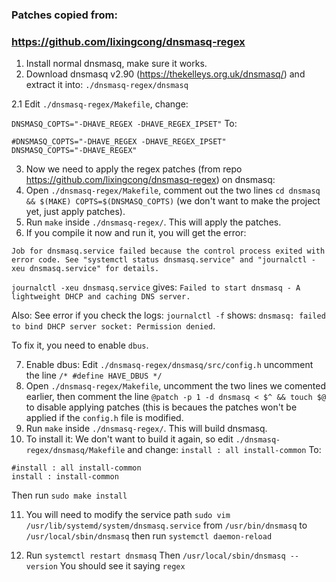 ### Patches copied from:
### https://github.com/lixingcong/dnsmasq-regex

1. Install normal dnsmasq, make sure it works.
2. Download dnsmasq v2.90 (https://thekelleys.org.uk/dnsmasq/) and extract it into: `./dnsmasq-regex/dnsmasq`

2.1 Edit `./dnsmasq-regex/Makefile`, change:

`DNSMASQ_COPTS="-DHAVE_REGEX -DHAVE_REGEX_IPSET"`
To:
```
#DNSMASQ_COPTS="-DHAVE_REGEX -DHAVE_REGEX_IPSET"
DNSMASQ_COPTS="-DHAVE_REGEX"
```

3. Now we need to apply the regex patches (from repo https://github.com/lixingcong/dnsmasq-regex) on dnsmasq:
4. Open `./dnsmasq-regex/Makefile`, comment out the two lines `cd dnsmasq && $(MAKE) COPTS=$(DNSMASQ_COPTS)` (we don't want to make the project yet, just apply patches).
5. Run `make` inside `./dnsmasq-regex/`. This will apply the patches.
6. If you compile it now and run it, you will get the error:

`Job for dnsmasq.service failed because the control process exited with error code.
See "systemctl status dnsmasq.service" and "journalctl -xeu dnsmasq.service" for details.`

`journalctl -xeu dnsmasq.service` gives:
`Failed to start dnsmasq - A lightweight DHCP and caching DNS server.`

Also: See error if you check the logs: `journalctl -f` shows:
`dnsmasq: failed to bind DHCP server socket: Permission denied`.

To fix it, you need to enable `dbus`.

7. Enable dbus: Edit `./dnsmasq-regex/dnsmasq/src/config.h` uncomment the line `/* #define HAVE_DBUS */`
8. Open `./dnsmasq-regex/Makefile`, uncomment the two lines we comented earlier, then comment the line `@patch -p 1 -d dnsmasq < $^ && touch $@` to disable applying patches (this is becaues the patches won't be applied if the `config.h` file is modified.
9. Run `make` inside `./dnsmasq-regex/`. This will build dnsmasq.
10. To install it: We don't want to build it again, so edit `./dnsmasq-regex/dnsmasq/Makefile` and change:
`install : all install-common`
To:
```
#install : all install-common
install : install-common
```
Then run `sudo make install`

11. You will need to modify the service path `sudo vim /usr/lib/systemd/system/dnsmasq.service` from `/usr/bin/dnsmasq` to `/usr/local/sbin/dnsmasq` then run `systemctl daemon-reload`

12. Run `systemctl restart dnsmasq` Then `/usr/local/sbin/dnsmasq --version` You should see it saying `regex`





